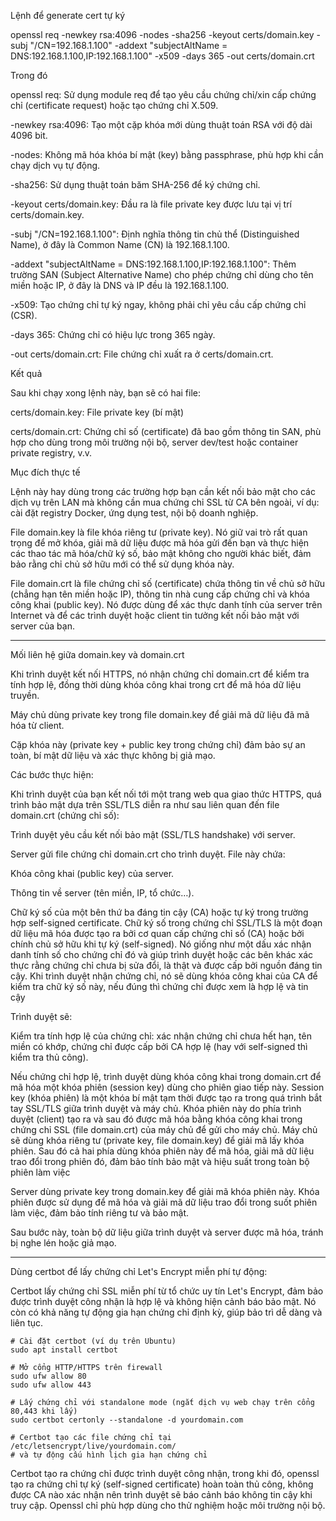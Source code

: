
Lệnh để generate cert tự ký

openssl req -newkey rsa:4096 -nodes -sha256 -keyout certs/domain.key -subj "/CN=192.168.1.100" -addext "subjectAltName = DNS:192.168.1.100,IP:192.168.1.100" -x509 -days 365 -out certs/domain.crt

Trong đó

openssl req: Sử dụng module req để tạo yêu cầu chứng chỉ/xin cấp chứng chỉ (certificate request) hoặc tạo chứng chỉ X.509.

-newkey rsa:4096: Tạo một cặp khóa mới dùng thuật toán RSA với độ dài 4096 bit.

-nodes: Không mã hóa khóa bí mật (key) bằng passphrase, phù hợp khi cần chạy dịch vụ tự động.

-sha256: Sử dụng thuật toán băm SHA-256 để ký chứng chỉ.

-keyout certs/domain.key: Đầu ra là file private key được lưu tại vị trí certs/domain.key.

-subj "/CN=192.168.1.100": Định nghĩa thông tin chủ thể (Distinguished Name), ở đây là Common Name (CN) là 192.168.1.100.

-addext "subjectAltName = DNS:192.168.1.100,IP:192.168.1.100": Thêm trường SAN (Subject Alternative Name) cho phép chứng chỉ dùng cho tên miền hoặc IP, ở đây là DNS và IP đều là 192.168.1.100.

-x509: Tạo chứng chỉ tự ký ngay, không phải chỉ yêu cầu cấp chứng chỉ (CSR).

-days 365: Chứng chỉ có hiệu lực trong 365 ngày.

-out certs/domain.crt: File chứng chỉ xuất ra ở certs/domain.crt.

Kết quả

Sau khi chạy xong lệnh này, bạn sẽ có hai file:

certs/domain.key: File private key (bí mật)

certs/domain.crt: Chứng chỉ số (certificate) đã bao gồm thông tin SAN, phù hợp cho dùng trong môi trường nội bộ, server dev/test hoặc container private registry, v.v.

Mục đích thực tế

Lệnh này hay dùng trong các trường hợp bạn cần kết nối bảo mật cho các dịch vụ trên LAN mà không cần mua chứng chỉ SSL từ CA bên ngoài, ví dụ: cài đặt registry Docker, ứng dụng test, nội bộ doanh nghiệp.

File domain.key là file khóa riêng tư (private key). Nó giữ vai trò rất quan trọng để mở khóa, giải mã dữ liệu được mã hóa gửi đến bạn và thực hiện các thao tác mã hóa/chữ ký số, bảo mật không cho người khác biết, đảm bảo rằng chỉ chủ sở hữu mới có thể sử dụng khóa này.

File domain.crt là file chứng chỉ số (certificate) chứa thông tin về chủ sở hữu (chẳng hạn tên miền hoặc IP), thông tin nhà cung cấp chứng chỉ và khóa công khai (public key). Nó được dùng để xác thực danh tính của server trên Internet và để các trình duyệt hoặc client tin tưởng kết nối bảo mật với server của bạn.

---

Mối liên hệ giữa domain.key và domain.crt

Khi trình duyệt kết nối HTTPS, nó nhận chứng chỉ domain.crt để kiểm tra tính hợp lệ, đồng thời dùng khóa công khai trong crt để mã hóa dữ liệu truyền.

Máy chủ dùng private key trong file domain.key để giải mã dữ liệu đã mã hóa từ client.

Cặp khóa này (private key + public key trong chứng chỉ) đảm bảo sự an toàn, bí mật dữ liệu và xác thực không bị giả mạo.

Các bước thực hiện:

Khi trình duyệt của bạn kết nối tới một trang web qua giao thức HTTPS, quá trình bảo mật dựa trên SSL/TLS diễn ra như sau liên quan đến file domain.crt (chứng chỉ số):

Trình duyệt yêu cầu kết nối bảo mật (SSL/TLS handshake) với server.

Server gửi file chứng chỉ domain.crt cho trình duyệt. File này chứa:

Khóa công khai (public key) của server.

Thông tin về server (tên miền, IP, tổ chức…).

Chữ ký số của một bên thứ ba đáng tin cậy (CA) hoặc tự ký trong trường hợp self-signed certificate. Chữ ký số trong chứng chỉ SSL/TLS là một đoạn dữ liệu mã hóa được tạo ra bởi cơ quan cấp chứng chỉ số (CA) hoặc bởi chính chủ sở hữu khi tự ký (self-signed). Nó giống như một dấu xác nhận danh tính số cho chứng chỉ đó và giúp trình duyệt hoặc các bên khác xác thực rằng chứng chỉ chưa bị sửa đổi, là thật và được cấp bởi nguồn đáng tin cậy. Khi trình duyệt nhận chứng chỉ, nó sẽ dùng khóa công khai của CA để kiểm tra chữ ký số này, nếu đúng thì chứng chỉ được xem là hợp lệ và tin cậy

Trình duyệt sẽ:

Kiểm tra tính hợp lệ của chứng chỉ: xác nhận chứng chỉ chưa hết hạn, tên miền có khớp, chứng chỉ được cấp bởi CA hợp lệ (hay với self-signed thì kiểm tra thủ công).

Nếu chứng chỉ hợp lệ, trình duyệt dùng khóa công khai trong domain.crt để mã hóa một khóa phiên (session key) dùng cho phiên giao tiếp này. Session key (khóa phiên) là một khóa bí mật tạm thời được tạo ra trong quá trình bắt tay SSL/TLS giữa trình duyệt và máy chủ. Khóa phiên này do phía trình duyệt (client) tạo ra và sau đó được mã hóa bằng khóa công khai trong chứng chỉ SSL (file domain.crt) của máy chủ để gửi cho máy chủ. Máy chủ sẽ dùng khóa riêng tư (private key, file domain.key) để giải mã lấy khóa phiên. Sau đó cả hai phía dùng khóa phiên này để mã hóa, giải mã dữ liệu trao đổi trong phiên đó, đảm bảo tính bảo mật và hiệu suất trong toàn bộ phiên làm việc

Server dùng private key trong domain.key để giải mã khóa phiên này. Khóa phiên được sử dụng để mã hóa và giải mã dữ liệu trao đổi trong suốt phiên làm việc, đảm bảo tính riêng tư và bảo mật.

Sau bước này, toàn bộ dữ liệu giữa trình duyệt và server được mã hóa, tránh bị nghe lén hoặc giả mạo.

---

Dùng certbot để lấy chứng chỉ Let's Encrypt miễn phí tự động:

Certbot lấy chứng chỉ SSL miễn phí từ tổ chức uy tín Let's Encrypt, đảm bảo được trình duyệt công nhận là hợp lệ và không hiện cảnh báo bảo mật. Nó còn có khả năng tự động gia hạn chứng chỉ định kỳ, giúp bảo trì dễ dàng và liên tục.
```
# Cài đặt certbot (ví dụ trên Ubuntu)
sudo apt install certbot

# Mở cổng HTTP/HTTPS trên firewall
sudo ufw allow 80
sudo ufw allow 443

# Lấy chứng chỉ với standalone mode (ngắt dịch vụ web chạy trên cổng 80,443 khi lấy)
sudo certbot certonly --standalone -d yourdomain.com

# Certbot tạo các file chứng chỉ tại /etc/letsencrypt/live/yourdomain.com/
# và tự động cấu hình lịch gia hạn chứng chỉ
```

Certbot tạo ra chứng chỉ được trình duyệt công nhận, trong khi đó, openssl tạo ra chứng chỉ tự ký (self-signed certificate) hoàn toàn thủ công, không được CA nào xác nhận nên trình duyệt sẽ báo cảnh báo không tin cậy khi truy cập. Openssl chỉ phù hợp dùng cho thử nghiệm hoặc môi trường nội bộ.


